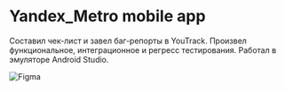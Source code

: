 # Yandex_Metro mobile app
Составил чек-лист и завел баг-репорты в YouTrack. Произвел функциональное, интеграционное и регресс тестирования. Работал в эмуляторе Android Studio.

![Figma](https://www.figma.com/file/RzH5SqcLWrIPnQQW2fmitu/Metro-Dev?type=design&node-id=0-1&mode=design)
